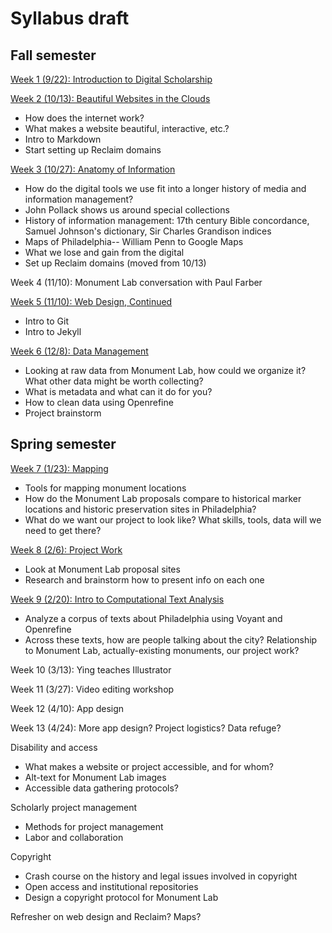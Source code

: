 # Syllabus draft

## Fall semester

[Week 1 (9/22): Introduction to Digital Scholarship](https://github.com/dsfellows/dsfellows/blob/master/week_1_agenda.md)

[Week 2 (10/13): Beautiful Websites in the Clouds](https://github.com/dsfellows/dsfellows/blob/master/week_2_agenda.md)
+ How does the internet work?
+ What makes a website beautiful, interactive, etc.?
+ Intro to Markdown
+ Start setting up Reclaim domains

[Week 3 (10/27): Anatomy of Information](https://github.com/dsfellows/dsfellows/blob/master/week_3_agenda.md)
+ How do the digital tools we use fit into a longer history of media and information management?
+ John Pollack shows us around special collections
+ History of information management: 17th century Bible concordance, Samuel Johnson's dictionary, Sir Charles Grandison indices
+ Maps of Philadelphia-- William Penn to Google Maps
+ What we lose and gain from the digital
+ Set up Reclaim domains (moved from 10/13)

Week 4 (11/10): Monument Lab conversation with Paul Farber

[Week 5 (11/10): Web Design, Continued](https://github.com/dsfellows/dsfellows/blob/master/week_5_agenda.md)
+ Intro to Git
+ Intro to Jekyll

[Week 6 (12/8): Data Management](https://github.com/dsfellows/dsfellows/blob/master/week_6_agenda.md)
+ Looking at raw data from Monument Lab, how could we organize it? What other data might be worth collecting?
+ What is metadata and what can it do for you?
+ How to clean data using Openrefine
+ Project brainstorm

## Spring semester

[Week 7 (1/23): Mapping](https://github.com/dsfellows/dsfellows/blob/master/week_7_agenda.md)
+ Tools for mapping monument locations
+ How do the Monument Lab proposals compare to historical marker locations and historic preservation sites in Philadelphia?
+ What do we want our project to look like? What skills, tools, data will we need to get there?

[Week 8 (2/6): Project Work](https://github.com/dsfellows/dsfellows/blob/master/week_8_agenda.md)
+ Look at Monument Lab proposal sites
+ Research and brainstorm how to present info on each one

[Week 9 (2/20): Intro to Computational Text Analysis](https://github.com/dsfellows/dsfellows/blob/master/week_9_agenda.md)
+ Analyze a corpus of texts about Philadelphia using Voyant and Openrefine
+ Across these texts, how are people talking about the city? Relationship to Monument Lab, actually-existing monuments, our project work?

Week 10 (3/13): Ying teaches Illustrator

Week 11 (3/27): Video editing workshop

Week 12 (4/10): App design

Week 13 (4/24): More app design? Project logistics? Data refuge?

Disability and access
+ What makes a website or project accessible, and for whom?
+ Alt-text for Monument Lab images
+ Accessible data gathering protocols?

Scholarly project management
+ Methods for project management
+ Labor and collaboration

Copyright
+ Crash course on the history and legal issues involved in copyright
+ Open access and institutional repositories
+ Design a copyright protocol for Monument Lab

Refresher on web design and Reclaim? Maps?
